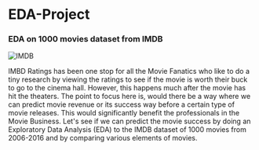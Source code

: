 # EDA-Project

### EDA on 1000 movies dataset from IMDB

![IMDB](https://www.google.com/url?sa=i&url=https://en.wikipedia.org/wiki/IMDb&psig=AOvVaw1Gge2pfKRHvOPdJI1nIywY&ust=1609331481277000&source=images&cd=vfe&ved=0CAIQjRxqFwoTCPih-o6Z8-0CFQAAAAAdAAAAABAD)

IMBD Ratings has been one stop for all the Movie Fanatics who like to do a tiny research by viewing the ratings to see if the movie is worth their buck to go to the cinema hall. However, this happens much after the movie has hit the theaters.
The point to focus here is, would there be a way where we can predict movie revenue or its success way before a certain type of movie releases. This would significantly benefit the professionals in the Movie Business.
Let's see if we can predict the movie success by doing an Exploratory Data Analysis (EDA) to the IMDB dataset of 1000 movies from 2006-2016 and by comparing various elements of movies.
